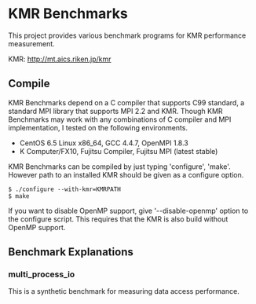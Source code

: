 KMR Benchmarks
==============

This project provides various benchmark programs for KMR performance
measurement.

KMR: http://mt.aics.riken.jp/kmr

Compile
-------

KMR Benchmarks depend on a C compiler that supports C99 standard,
a standard MPI library that supports MPI 2.2 and KMR.  Though KMR
Benchmarks may work with any combinations of C compiler and MPI
implementation, I tested on the following environments.

* CentOS 6.5 Linux x86_64, GCC 4.4.7, OpenMPI 1.8.3
* K Computer/FX10, Fujitsu Compiler, Fujitsu MPI (latest stable)

KMR Benchmarks can be compiled by just typing 'configure', 'make'.
However path to an installed KMR should be given as a configure option.

    $ ./configure --with-kmr=KMRPATH
    $ make

If you want to disable OpenMP support, give '--disable-openmp' option
to the configure script.  This requires that the KMR is also build
without OpenMP support.

Benchmark Explanations
----------------------

### multi_process_io ###
This is a synthetic benchmark for measuring data access performance.
